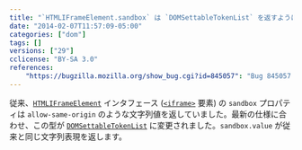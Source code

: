 ```yaml
---
title: "`HTMLIFrameElement.sandbox` は `DOMSettableTokenList` を返すようになりました"
date: "2014-02-07T11:57:09-05:00"
categories: ["dom"]
tags: []
versions: ["29"]
cclicense: "BY-SA 3.0"
references:
    "https://bugzilla.mozilla.org/show_bug.cgi?id=845057": "Bug 845057 – Fix the type of HTMLIFrameElement.sandbox"
---
```

従来、[`HTMLIFrameElement`](https://developer.mozilla.org/ja/docs/Web/API/HTMLIFrameElement) インタフェース ([`<iframe>`](https://developer.mozilla.org/ja/docs/Web/HTML/Element/iframe) 要素) の `sandbox` プロパティは `allow-same-origin` のような文字列値を返していました。最新の仕様に合わせ、この型が [`DOMSettableTokenList`](https://developer.mozilla.org/ja/docs/Web/API/DOMSettableTokenList) に変更されました。`sandbox.value` が従来と同じ文字列表現を返します。
